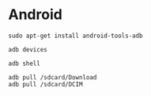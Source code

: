 # Android

`sudo apt-get install android-tools-adb`  

`adb devices`  

`adb shell`  

`adb pull /sdcard/Download`  
`adb pull /sdcard/DCIM`  
